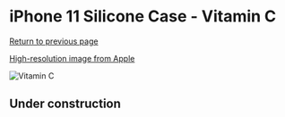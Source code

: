 # iPhone 11 Silicone Case - Vitamin C

[Return to previous page](/iphone_xr)

[High-resolution image from Apple](https://store.storeimages.cdn-apple.com/8756/as-images.apple.com/is/MY192?wid=4500&hei=4500&fmt=png)

<div style="width: 512px"><img src="/almost_uncompressed/MY192.webp" alt="Vitamin C"></div>

## Under construction
